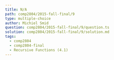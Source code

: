 ```yaml
---
title: N/A
path: comp2804/2015-fall-final/9
type: multiple-choice
author: Michiel Smid
question: comp2804/2015-fall-final/9/question.ts
solution: comp2804/2015-fall-final/9/solution.md
tags:
  - comp2804
  - comp2804-final
  - Recursive Functions (4.1)
---
```

